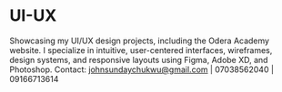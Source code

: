 # UI-UX
Showcasing my UI/UX design projects, including the Odera Academy website. I specialize in intuitive, user-centered interfaces, wireframes, design systems, and responsive layouts using Figma, Adobe XD, and Photoshop.  Contact: johnsundaychukwu@gmail.com | 07038562040 | 09166713614
